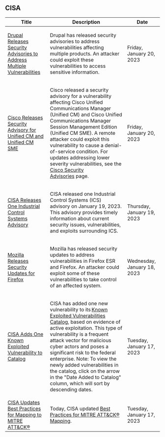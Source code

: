 ## CISA
|Title|Description|Date|
|---|---|---|
| [Drupal Releases Security Advisories to Address Multiple Vulnerabilities](https://www.cisa.gov/uscert/ncas/current-activity/2023/01/20/drupal-releases-security-advisories-address-multiple) | <p>Drupal has released security advisories to address vulnerabilities affecting multiple products. An attacker could exploit these vulnerabilities to access sensitive information.</p> | Friday, January 20, 2023 |
| [Cisco Releases Security Advisory for Unified CM and Unified CM SME](https://www.cisa.gov/uscert/ncas/current-activity/2023/01/20/cisco-releases-security-advisory-unified-cm-and-unified-cm-sme) | <p>Cisco released a security advisory for a vulnerability affecting Cisco Unified Communications Manager (Unified CM) and Cisco Unified Communications Manager Session Management Edition (Unified CM SME). A remote attacker could exploit this vulnerability to cause a denial-of-service condition. For updates addressing lower severity vulnerabilities, see the <a href="https://tools.cisco.com/security/center/publicationListing.x">Cisco Security Advisories</a> page.</p> | Friday, January 20, 2023 |
| [CISA Releases One Industrial Control Systems Advisory](https://www.cisa.gov/uscert/ncas/current-activity/2023/01/19/cisa-releases-one-industrial-control-systems-advisory) | <p>CISA released one Industrial Control Systems (ICS) advisory on January 19, 2023. This advisory provides timely information about current security issues, vulnerabilities, and exploits surrounding ICS.</p> | Thursday, January 19, 2023 |
| [Mozilla Releases Security Updates for Firefox](https://www.cisa.gov/uscert/ncas/current-activity/2023/01/18/mozilla-releases-security-updates-firefox) | <p>Mozilla has released security updates to address vulnerabilities in Firefox ESR and Firefox. An attacker could exploit some of these vulnerabilities to take control of an affected system.</p> | Wednesday, January 18, 2023 |
| [CISA Adds One Known Exploited Vulnerability to Catalog](https://www.cisa.gov/uscert/ncas/current-activity/2023/01/17/cisa-adds-one-known-exploited-vulnerability-catalog) | <p>CISA has added one new vulnerability to its <a href="https://www.cisa.gov/known-exploited-vulnerabilities-catalog">Known Exploited Vulnerabilities Catalog</a>, based on evidence of active exploitation. This type of vulnerability is a frequent attack vector for malicious cyber actors and poses a significant risk to the federal enterprise. Note: To view the newly added vulnerabilities in the catalog, click on the arrow in the "Date Added to Catalog" column, which will sort by descending dates.</p> | Tuesday, January 17, 2023 |
| [CISA Updates Best Practices for Mapping to MITRE ATT&CK®](https://www.cisa.gov/uscert/ncas/current-activity/2023/01/17/cisa-updates-best-practices-mapping-mitre-attckr) | <p>Today, CISA updated <a href="https://www.cisa.gov/uscert/best-practices-mitre-attckr-mapping">Best Practices for MITRE ATT&amp;CK® Mapping</a>.</p> | Tuesday, January 17, 2023 |
